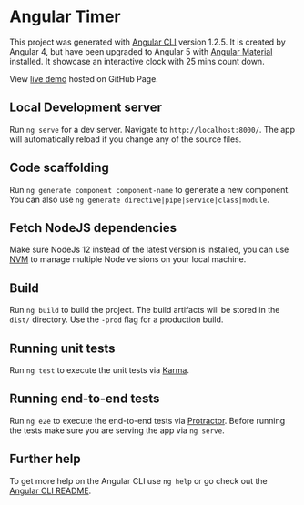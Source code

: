 # Angular Timer

This project was generated with [Angular CLI](https://github.com/angular/angular-cli) version 1.2.5. It is created by Angular 4, but have been upgraded to Angular 5 with [Angular Material](https://v5.material.angular.io/) installed. It showcase an interactive clock with 25 mins count down.

View [live demo](https://michaelyeg.github.io/angular-timer/) hosted on GitHub Page.

## Local Development server

Run `ng serve` for a dev server. Navigate to `http://localhost:8000/`. The app will automatically reload if you change any of the source files.

## Code scaffolding

Run `ng generate component component-name` to generate a new component. You can also use `ng generate directive|pipe|service|class|module`.

## Fetch NodeJS dependencies

Make sure NodeJs 12 instead of the latest version is installed, you can use [NVM](https://tecadmin.net/install-nvm-macos-with-homebrew/) to manage multiple Node
versions on your local machine.

## Build

Run `ng build` to build the project. The build artifacts will be stored in the `dist/` directory. Use the `-prod` flag for a production build.

## Running unit tests

Run `ng test` to execute the unit tests via [Karma](https://karma-runner.github.io).

## Running end-to-end tests

Run `ng e2e` to execute the end-to-end tests via [Protractor](http://www.protractortest.org/).
Before running the tests make sure you are serving the app via `ng serve`.

## Further help

To get more help on the Angular CLI use `ng help` or go check out the [Angular CLI README](https://github.com/angular/angular-cli/blob/master/README.md).
